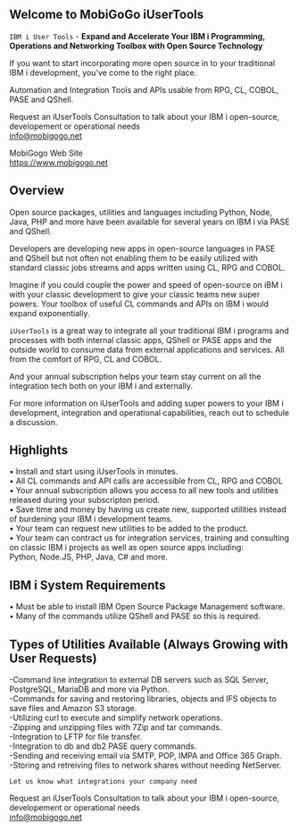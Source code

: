 ## Welcome to MobiGoGo iUserTools 
```IBM i User Tools``` - **Expand and Accelerate Your IBM i Programming, Operations and Networking Toolbox with Open Source Technology**

If you want to start incorporating more open source in to your traditional IBM i development, you've come to the right place.    

Automation and Integration Tools and APIs usable from RPG, CL, COBOL, PASE and QShell.   

Request an iUserTools Consultation to talk about your IBM i open-source, developement or operational needs   
<a href="mailto:info@mobigogo.net?">info@mobigogo.net</a>

MobiGogo Web Site   
<a href="https://www.mobigogo.net" target="_new">https://www.mobigogo.net</a>

## Overview
Open source packages, utilities and languages including Python, Node, Java, PHP and more have been available for several years on IBM i via PASE and QShell.    

Developers are developing new apps in open-source languages in PASE and QShell but not often not enabling them to be easily utilized with standard classic jobs streams and apps written using CL, RPG and COBOL.    

Imagine if you could couple the power and speed of open-source on iBM i with your classic development to give your classic teams new super powers. Your toolbox of useful CL commands and APIs on IBM i would expand exponentially.    

```iUserTools``` is a great way to integrate all your traditional IBM i programs and processes with both internal classic apps, QShell or PASE apps and the outside world to consume data from external applications and services. All from the comfort of RPG, CL and COBOL.     

And your annual subscription helps your team stay current on all the integration tech both on your IBM i and externally.     

For more information on iUserTools and adding super powers to your IBM i development, integration and operational capabilities, reach out to schedule a discussion. 

## Highlights
•	Install and start using iUserTools in minutes.    
•	All CL commands and API calls are accessible from CL, RPG and COBOL     
•	Your annual subscription allows you access to all new tools and utilities released during your subscripton period.    
•	Save time and money by having us create new, supported utilities instead of burdening your IBM i development teams.   
•	Your team can request new utilities to be added to the product.    
•	Your team can contract us for integration services, training and consulting on classic IBM i projects as well as open source apps including:   
   Python, Node.JS, PHP, Java, C# and more.   

## IBM i System Requirements   
•	Must be able to install IBM Open Source Package Management software.      
•	Many of the commands utilize QShell and PASE so this is required.   

## Types of Utilities Available (Always Growing with User Requests)
-Command line integration to external DB servers such as SQL Server, PostgreSQL, MariaDB and more via Python.      
-Commands for saving and restoring libraries, objects and IFS objects to save files and Amazon S3 storage.     
-Utilizing curl to execute and simplify network operations.   
-Zipping and unzipping files with 7Zip and tar commands.   
-Integration to LFTP for file transfer.   
-Integration to db and db2 PASE query commands.   
-Sending and receiving email via SMTP, POP, IMPA and Office 365 Graph.     
-Storing and retreiving files to network shares without needing NetServer.   

```Let us know what integrations your company need```

Request an iUserTools Consultation to talk about your IBM i open-source, developement or operational needs   
<a href="mailto:info@mobigogo.net?">info@mobigogo.net</a>
